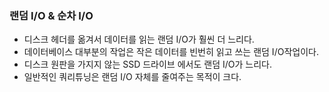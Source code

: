 ### 랜덤 I/O & 순차 I/O
- 디스크 헤더를 옮겨서 데이터를 읽는 랜덤 I/O가 훨씬 더 느리다.
- 데이터베이스 대부분의 작업은 작은 데이터를 빈번히 읽고 쓰는 랜덤 I/O작업이다.
- 디스크 원판을 가지지 않는 SSD 드라이브 에서도 랜덤 I/O가 느리다.
- 일반적인 쿼리튜닝은 랜덤 I/O 자체를 줄여주는 목적이 크다.
